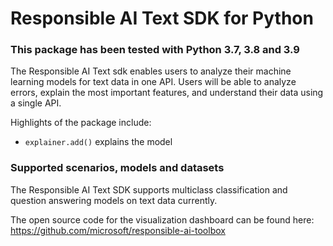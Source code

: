 # Responsible AI Text SDK for Python

### This package has been tested with Python 3.7, 3.8 and 3.9

The Responsible AI Text sdk enables users to analyze their machine learning models for text data in one API. Users will be able to analyze errors, explain the most important features, and understand their data using a single API.

Highlights of the package include:

- `explainer.add()` explains the model

### Supported scenarios, models and datasets

The Responsible AI Text SDK supports multiclass classification and question answering models on text data currently.

The open source code for the visualization dashboard can be found here:
https://github.com/microsoft/responsible-ai-toolbox